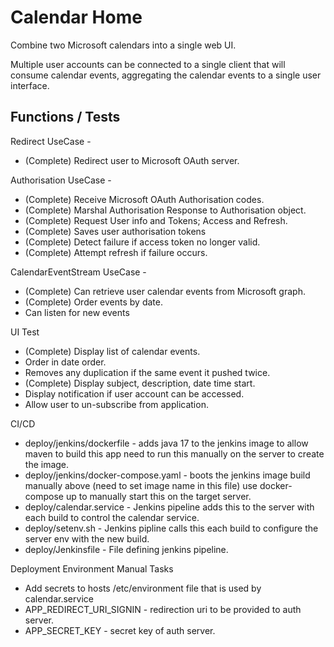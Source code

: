 # Calendar Home

Combine two Microsoft calendars into a single web UI.

Multiple user accounts can be connected to a single client that will consume calendar events, aggregating the calendar events to a single user interface.

## Functions / Tests

Redirect UseCase - 

- (Complete) Redirect user to Microsoft OAuth server.

Authorisation UseCase -

- (Complete) Receive Microsoft OAuth Authorisation codes.
- (Complete) Marshal Authorisation Response to Authorisation object.
- (Complete) Request User info and Tokens; Access and Refresh.
- (Complete) Saves user authorisation tokens
- (Complete) Detect failure if access token no longer valid.
- (Complete) Attempt refresh if failure occurs.

CalendarEventStream UseCase -

- (Complete) Can retrieve user calendar events from Microsoft graph.
- (Complete) Order events by date.
- Can listen for new events

UI Test

- (Complete) Display list of calendar events.
- Order in date order.
- Removes any duplication if the same event it pushed twice.
- (Complete) Display subject, description, date time start.
- Display notification if user account can be accessed.
- Allow user to un-subscribe from application.

CI/CD

- deploy/jenkins/dockerfile - adds java 17 to the jenkins image to allow maven to build this app
	need to run this manually on the server to create the image.
- deploy/jenkins/docker-compose.yaml - boots the jenkins image build manually above (need to set image name in this file) use docker-compose up to manually start this on the target server.
- deploy/calendar.service - Jenkins pipeline adds this to the server with each build to control the calendar service.
- deploy/setenv.sh - Jenkins pipline calls this each build to configure the server env with the new build.
- deploy/Jenkinsfile - File defining jenkins pipeline.

Deployment Environment Manual Tasks

- Add secrets to hosts /etc/environment file that is used by calendar.service
- APP_REDIRECT_URI_SIGNIN - redirection uri to be provided to auth server.
- APP_SECRET_KEY - secret key of auth server.



